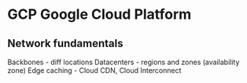 
# GCP Google Cloud Platform

## Network fundamentals

Backbones - diff locations
Datacenters - regions and zones (availability zone)
Edge caching - Cloud CDN, Cloud Interconnect
